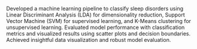 Developed a machine learning pipeline to classify sleep disorders using Linear Discriminant Analysis (LDA) for dimensionality reduction, 
Support Vector Machine (SVM) for supervised learning, and K-Means clustering for unsupervised learning. Evaluated model performance with classification metrics and visualized results using scatter plots and decision boundaries.
Achieved insightful data visualization and robust model evaluation.
